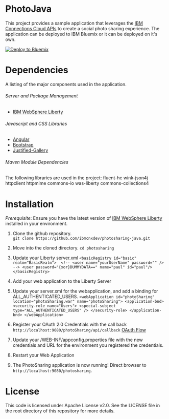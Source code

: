 # PhotoJava

This project provides a sample application that leverages the [IBM Connections Cloud APIs](https://developer.ibm.com/social/) to create a social photo sharing experience. The application can be deployed to IBM Bluemix or it can be deployed on it's own. 

[![Deploy to Bluemix](https://bluemix.net/deploy/button.png)](https://bluemix.net/deploy?repository=https://github.com/ibmcnxdev/photosharing-java.git/example/photoSharing)

# Dependencies

A listing of the major components used in the application.

###### Server and Package Management
* [IBM WebSphere Liberty](https://developer.ibm.com/wasdev/websphere-liberty/)

###### Javascript and CSS Libraries
* [Angular](https://github.com/angular/angular.js)
* [Bootstrap](https://github.com/twbs/bootstrap)
* [Justified-Gallery](https://github.com/miromannino/Justified-Gallery)

###### Maven Module Dependencies 
The following libraries are used in the project:
fluent-hc
wink-json4j
httpclient
httpmime
commons-io
was-liberty
commons-collections4

# Installation

*Prerequisite*: 
Ensure you have the latest version of [IBM WebSphere Liberty](https://developer.ibm.com/wasdev/websphere-liberty/) installed in your environment.

1. Clone the github repository.  
`git clone https://github.com/ibmcnxdev/photosharing-java.git`  

2. Move into the cloned directory.
`cd photosharing`  

3.  Update your Liberty server.xml 
`
	<basicRegistry id="basic" realm="BasicRealm"> 
		<!-- <user name="yourUserName" password="" />  -->
		<user password="{xor}DUMMYDATA==" name="paul" id="paul"/>
	</basicRegistry>
`

4. Add your web application to the Liberty Server

5. Update your server.xml for the webapplication, and add a binding for ALL_AUTHENTICATED_USERS.
`
	<webApplication id="photoSharing" location="photoSharing.war"
    	name="photoSharing">
    	<application-bnd>
    		<security-role name="Users">
    			<special-subject type="ALL_AUTHENTICATED_USERS" />
    		</security-role>
    	</application-bnd>
    </webApplication>
`   

6. Register your OAuth 2.0 Credentials with the call back `http://localhost:9080/photoSharing/api/callback` [OAuth Flow](https://www-10.lotus.com/ldd/appdevwiki.nsf/xpAPIViewer.xsp?lookupName=API+Reference#action=openDocument&res_title=OAuth_2.0_APIs_for_web_server_flow_sbt&content=apicontent)

7. Update your /WEB-INF/appconfig.properties file with the new credentials and URL for the environment you registered the credentials. 

8. Restart your Web Application

9. The PhotoSharing application is now running! Direct browser to `http://localhost:9080/photosharing`.  

# License

This code is licensed under Apache License v2.0. See the LICENSE file in the root directory of this repository for more details.
